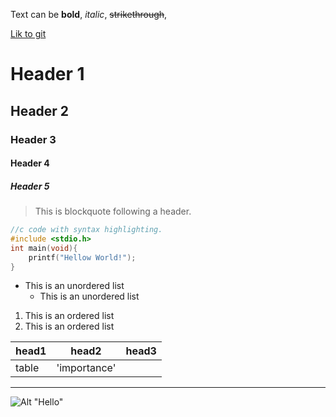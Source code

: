 Text can be **bold**, _italic_, ~~strikethrough~~,

[Lik to git](http://github.com)

# Header 1
## Header 2
### Header 3
#### Header 4
##### Header 5

> This is blockquote following a header.


```c
//c code with syntax highlighting.
#include <stdio.h>
int main(void){
	printf("Hellow World!");
}
```

* This is an unordered list
	* This is an unordered list


1. This is an ordered list
2. This is an ordered list

|head1	|head2		 |head3	 |
|:------|------------|-------|
|table	|'importance'|		 |



***
![Alt "Hello"](http://guides.github.com/activities/hello-world/branching.png)

